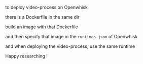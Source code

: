 to deploy video-process on Openwhisk

there is a Dockerfile in the same dir

build an image with that Dockerfile

and then specify that image in the `runtimes.json` of Openwhisk

and when deploying the video-process, use the same runtime


Happy researching !